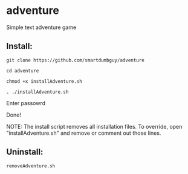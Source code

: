 # adventure
Simple text adventure game

## Install:

`git clone https://github.com/smartdumbguy/adventure`

`cd adventure`

`chmod +x installAdventure.sh`

`. ./installAdventure.sh`

Enter passowrd

Done!

NOTE: The install script removes all installation files. 
      To override, open "installAdventure.sh" and remove or comment out those lines.

## Uninstall:

`removeAdventure.sh`
